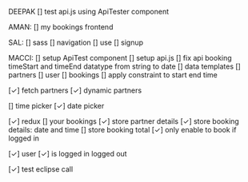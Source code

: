 DEEPAK
[] test api.js using ApiTester component

AMAN:
[] my bookings frontend

SAL:
[] sass
[] navigation
    [] use <Link>
[] signup

MACCI:
[] setup ApiTest component
[] setup api.js
[] fix api booking timeStart and timeEnd datatype from string to date
[] data templates
    [] partners
    [] user
    [] bookings
[] apply constraint to start end time

[✓] fetch partners
[✓] dynamic partners

[] time picker
[✓] date picker

[✓] redux
[] your bookings
    [✓] store partner details
    [✓] store booking details: date and time
    [] store booking total
    [✓] only enable to book if logged in

[✓] user
    [✓] is logged in logged out

[✓] test eclipse call
